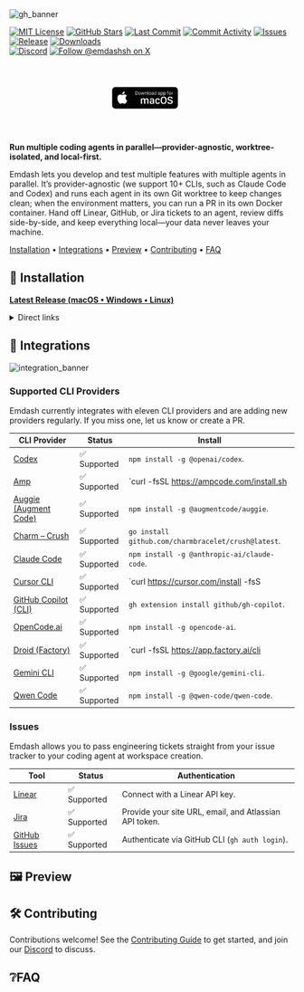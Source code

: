 <img width="4856" height="1000" alt="gh_banner" src="https://github.com/user-attachments/assets/7c7c6e83-774a-43f4-8a6f-df10b3ba5751" />

<br />

[![MIT License](https://img.shields.io/badge/License-MIT-555555.svg?labelColor=333333&color=666666)](LICENSE)
[![GitHub Stars](https://img.shields.io/github/stars/generalaction/emdash?labelColor=333333&color=666666)](https://github.com/generalaction/emdash)
[![Last Commit](https://img.shields.io/github/last-commit/generalaction/emdash?labelColor=333333&color=666666)](https://github.com/generalaction/emdash/commits/main)
[![Commit Activity](https://img.shields.io/github/commit-activity/m/generalaction/emdash?labelColor=333333&color=666666)](https://github.com/generalaction/emdash/graphs/commit-activity)
[![Issues](https://img.shields.io/github/issues/generalaction/emdash?labelColor=333333&color=666666)](https://github.com/generalaction/emdash/issues)
[![Release](https://img.shields.io/github/v/release/generalaction/emdash?labelColor=333333&color=666666)](https://github.com/generalaction/emdash/releases)
[![Downloads](https://img.shields.io/github/downloads/generalaction/emdash/total?labelColor=333333&color=666666)](https://github.com/generalaction/emdash/releases)
<br>
[![Discord](https://img.shields.io/badge/Discord-join-%235462eb?labelColor=%235462eb&logo=discord&logoColor=%23f5f5f5)](https://discord.gg/Rm63cQaE)
[![Follow @emdashsh on X](https://img.shields.io/twitter/follow/emdashsh?logo=X&color=%23f5f5f5)](https://twitter.com/intent/follow?screen_name=emdashsh)

<br />

<div align="center" style="margin:24px 0;">

  <a href="https://github.com/generalaction/emdash/releases" style="display:inline-block; margin-right:24px; text-decoration:none; outline:none; border:none;">
    <img src="./docs/media/downloadformacos.png" alt="Download app for macOS" height="40">
  </a>

</div>

<br />

**Run multiple coding agents in parallel—provider-agnostic, worktree-isolated, and local-first.**

Emdash lets you develop and test multiple features with multiple agents in parallel. It’s provider-agnostic (we support 10+ CLIs, such as Claude Code and Codex) and runs each agent in its own Git worktree to keep changes clean; when the environment matters, you can run a PR in its own Docker container. Hand off Linear, GitHub, or Jira tickets to an agent, review diffs side-by-side, and keep everything local—your data never leaves your machine.


[Installation](#installation) • [Integrations](#integrations) • [Preview](#preview) • [Contributing](#contributing) • [FAQ](#faq)


## 🚀 Installation

**[Latest Release (macOS • Windows • Linux)](https://github.com/generalaction/emdash/releases/latest)**

<details><summary>Direct links</summary>

### macOS
- Apple Silicon: https://github.com/generalaction/emdash/releases/latest/download/emdash-arm64.dmg  
- Intel x64: https://github.com/generalaction/emdash/releases/latest/download/emdash-x64.dmg

[![Homebrew](https://img.shields.io/badge/-Homebrew-000000?style=for-the-badge&logo=homebrew&logoColor=FBB040)](https://formulae.brew.sh/cask/emdash)
> macOS users can also: `brew install --cask emdash`

### Windows
- Installer (x64): https://github.com/generalaction/emdash/releases/latest/download/emdash-x64-installer.exe  
- Portable (x64): https://github.com/generalaction/emdash/releases/latest/download/emdash-x64.exe

### Linux
- AppImage (x64): https://github.com/generalaction/emdash/releases/latest/download/emdash-x64.AppImage  
- Debian package (x64): https://github.com/generalaction/emdash/releases/latest/download/emdash-x64.deb
</details>

## 🔌 Integrations

<img width="4856" height="1000" alt="integration_banner" src="https://github.com/user-attachments/assets/894c3db8-3be5-4730-ae7d-197958b0a044" />



### Supported CLI Providers

Emdash currently integrates with eleven CLI providers and are adding new providers regularly. If you miss one, let us know or create a PR. 

| CLI Provider | Status | Install |
| ----------- | ------ | ----------- |
| [Codex](https://developers.openai.com/codex/cli/) | ✅ Supported | `npm install -g @openai/codex`. |
| [Amp](https://ampcode.com/manual) | ✅ Supported | `curl -fsSL https://ampcode.com/install.sh | bash` then run `amp`. |
| [Auggie (Augment Code)](https://docs.augmentcode.com/cli/overview) | ✅ Supported | `npm install -g @augmentcode/auggie`. |
| [Charm – Crush](https://github.com/charmbracelet/crush) | ✅ Supported | `go install github.com/charmbracelet/crush@latest`. |
| [Claude Code](https://www.npmjs.com/package/%40anthropic-ai/claude-code) | ✅ Supported | `npm install -g @anthropic-ai/claude-code`. |
| [Cursor CLI](https://cursor.com/cli) | ✅ Supported | `curl https://cursor.com/install -fsS | bash`. |
| [GitHub Copilot (CLI)](https://docs.github.com/en/copilot/how-tos/set-up/installing-github-copilot-in-the-cli) | ✅ Supported | `gh extension install github/gh-copilot`. |
| [OpenCode.ai](https://opencode.ai/docs/) | ✅ Supported | `npm install -g opencode-ai`. |
| [Droid (Factory)](https://docs.factory.ai/cli/getting-started/quickstart) | ✅ Supported | `curl -fsSL https://app.factory.ai/cli | sh` then run `droid`. |
| [Gemini CLI](https://github.com/google-gemini/gemini-cli) | ✅ Supported | `npm install -g @google/gemini-cli`. |
| [Qwen Code](https://github.com/QwenLM/qwen-code) | ✅ Supported | `npm install -g @qwen-code/qwen-code`. |

### Issues

Emdash allows you to pass engineering tickets straight from your issue tracker to your coding agent at workspace creation. 

| Tool | Status | Authentication |
| ----------- | ------ | ----------- |
| [Linear](https://linear.app) | ✅ Supported | Connect with a Linear API key. |
| [Jira](https://www.atlassian.com/software/jira) | ✅ Supported | Provide your site URL, email, and Atlassian API token. |
| [GitHub Issues](https://docs.github.com/en/issues) | ✅ Supported | Authenticate via GitHub CLI (`gh auth login`). |

## 🖼️ Preview

## 🛠️ Contributing

Contributions welcome! See the [Contributing Guide](CONTRIBUTING.md) to get started, and join our [Discord](https://discord.gg/YOUR_INVITE) to discuss.

## ❔FAQ

